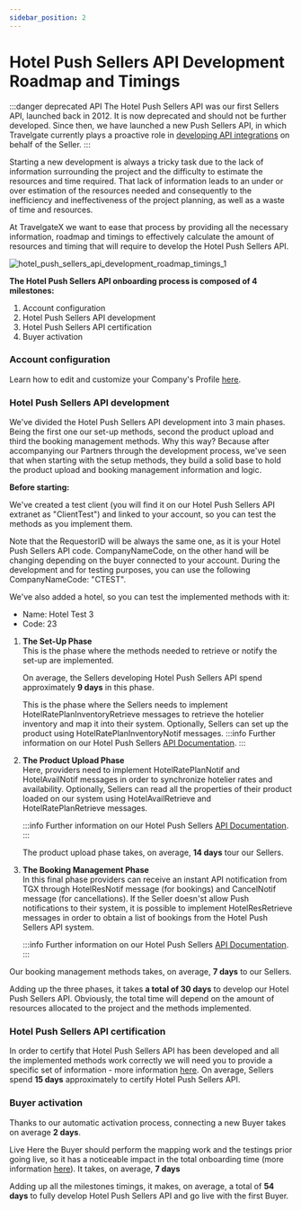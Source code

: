 ```yaml
---
sidebar_position: 2
---
```


# Hotel Push Sellers API Development Roadmap and Timings

:::danger deprecated API
The Hotel Push Sellers API was our first Sellers API, launched back in 2012. It is now deprecated and should not be further developed. Since then, we have launched a new Push Sellers API, in which Travelgate currently plays a proactive role in [developing API integrations](/kb/our-products/are-you-a-seller/getting-started-as-a-new-seller/seller-api-development-roadmap) on behalf of the Seller.
:::

Starting a new development is always a tricky task due to the lack of information surrounding the project and the difficulty to estimate the resources and time required. That lack of information leads to an under or over estimation of the resources needed and consequently to the inefficiency and ineffectiveness of the project planning, as well as a waste of time and resources.  

At TravelgateX we want to ease that process by providing all the necessary information, roadmap and timings to effectively calculate the amount of resources and timing that will require to develop the Hotel Push Sellers API.

![hotel_push_sellers_api_development_roadmap_timings_1](https://storage.travelgate.com/kbase/hotel_push_sellers_api_development_roadmap_timings_1.jpg)


**The Hotel Push Sellers API onboarding process is composed of 4 milestones:**
1. Account configuration
2. Hotel Push Sellers API development
3. Hotel Push Sellers API certification
4. Buyer activation

### Account configuration
Learn how to edit and customize your Company's Profile [here](/kb/account-settings/company-profile/how-to-edit-and-customize-profile.md).

### Hotel Push Sellers API development
We've divided the Hotel Push Sellers API development into 3 main phases. Being the first one our set-up methods, second the product upload and third the booking management methods. Why this way? Because after accompanying our Partners through the development process, we've seen that when starting with the setup methods, they build a solid base to hold the product upload and booking management information and logic.

**Before starting:**

We've created a test client (you will find it on our Hotel Push Sellers API extranet as "ClientTest") and linked to your account, so you can test the methods as you implement them.

Note that the RequestorID will be always the same one, as it is your Hotel Push Sellers API code. CompanyNameCode, on the other hand will be changing depending on the buyer connected to your account. During the development and for testing purposes, you can use the following CompanyNameCode: "CTEST".

We've also added a hotel, so you can test the implemented methods with it:

- Name: Hotel Test 3
- Code: 23

1. **The Set-Up Phase**  
	This is the phase where the methods needed to retrieve or notify the set-up are implemented. 

	On average, the Sellers developing Hotel Push Sellers API spend approximately **9 days** in this phase.

	This is the phase where the Sellers needs to implement HotelRatePlanInventoryRetrieve messages to retrieve the hotelier inventory and map it into their system. Optionally, Sellers can set up the product using HotelRatePlanInventoryNotif messages.
	:::info
	Further information on our Hotel Push Sellers [API Documentation](/docs/apis/for-sellers/inventory-sellers/hotel-push-sellers-api/availability-rates-and-inventory/inventory/inventory-push).
	:::

2. **The Product Upload Phase**  
	Here, providers need to implement HotelRatePlanNotif and HotelAvailNotif messages in order to synchronize hotelier rates and availability. Optionally, Sellers can read all the properties of their product loaded on our system using HotelAvailRetrieve and HotelRatePlanRetrieve messages.

	:::info
	Further information on our Hotel Push Sellers [API Documentation](/docs/apis/for-sellers/inventory-sellers/hotel-push-sellers-api/availability-rates-and-inventory/rates/rates-push).
	:::

	The product upload phase takes, on average, **14 days** tour our Sellers.

3. **The Booking Management Phase**  
	In this final phase providers can receive an instant API notification from TGX through HotelResNotif message (for bookings) and CancelNotif message (for cancellations). If the Seller doesn'st allow Push notifications to their system, it is possible to implement HotelResRetrieve messages in order to obtain a list of bookings from the Hotel Push Sellers API system.

	:::info
	Further information on our Hotel Push Sellers [API Documentation](/docs/apis/for-sellers/inventory-sellers/hotel-push-sellers-api/booking-management/overview). 
	:::

Our booking management methods takes, on average, **7 days** to our Sellers.

 

Adding up the three phases, it takes **a total of 30 days** to develop our Hotel Push Sellers API. Obviously, the total time will depend on the amount of resources allocated to the project and the methods implemented.

### Hotel Push Sellers API certification
In order to certify that Hotel Push Sellers API has been developed and all the implemented methods work correctly we will need you to provide a specific set of information - more information [here](/kb/our-products/are-you-a-seller/hotel-push-sellers-api/hotel-push-sellers-api-certification.md).
On average, Sellers spend **15 days** approximately to certify Hotel Push Sellers API.

### Buyer activation
Thanks to our automatic activation process, connecting a new Buyer takes on average **2 days**.

Live
Here the Buyer should perform the mapping work and the testings prior going live, so it has a noticeable impact in the total onboarding time (more information [here](/kb/our-products/are-you-a-seller/hotel-push-sellers-api/hotel-push-sellers-api-already-certified)). It takes, on average, **7 days**

Adding up all the milestones timings, it makes, on average, a total of **54 days** to fully develop Hotel Push Sellers API and go live with the first Buyer.   